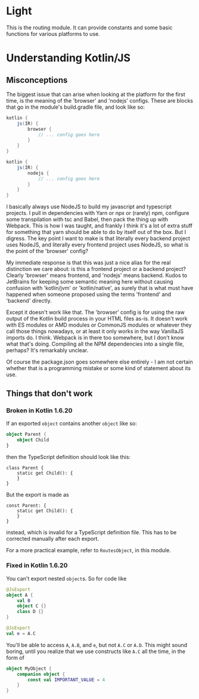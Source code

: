 # Light

This is the routing module. It can provide constants
and some basic functions for various platforms to use.

# Understanding Kotlin/JS

## Misconceptions

The biggest issue that can arise when looking at the
platform for the first time, is the meaning of the
'browser' and 'nodejs' configs. These are blocks that
go in the module's build.gradle file, and look like
so:

```groovy
kotlin {
    js(IR) {
        browser {
            // ... config goes here
        }
    }
}
```

```groovy
kotlin {
    js(IR) {
        nodejs {
            // ... config goes here
        }
    }
}
```

I basically always use NodeJS to build my javascript and
typescript projects. I pull in dependencies with Yarn or
npx or (rarely) npm, configure some transpilation with
tsc and Babel, then pack the thing up with Webpack. This
is how I was taught, and frankly I think it's a lot of
extra stuff for something that yarn should be able to do
by itself out of the box. But I digress. The key point I
want to make is that literally every backend project uses
NodeJS, and literally every frontend project uses NodeJS,
so what is the point of the 'browser' config?

My immediate response is that this was just a nice alias
for the real distinction we care about: is this a
frontend project or a backend project? Clearly 'browser'
means frontend, and 'nodejs' means backend. Kudos to
JetBrains for keeping some semantic meaning here without
causing confusion with 'kotlin/jvm' or 'kotlin/native',
as surely that is what must have happened when someone
proposed using the terms 'frontend' and 'backend'
directly.

Except it doesn't work like that. The 'browser' config is
for using the raw output of the Kotlin build process in
your HTML files as-is. It doesn't work with ES modules or
AMD modules or CommonJS modules or whatever they call
those things nowadays, or at least it only works in the
way VanillaJS imports do. I think. Webpack is in there too
somewhere, but I don't know what that's doing. Compiling
all the NPM dependencies into a single file, perhaps? It's
remarkably unclear.

Of course the package.json goes somewhere else entirely -
I am not certain whether that is a programming mistake or
some kind of statement about its use.

## Things that don't work

### Broken in Kotlin 1.6.20

If an exported `object` contains another `object` like so:
```kotlin
object Parent {
    object Child
}
```

then the TypeScript definition should look like this:
```
class Parent {
    static get Child(): {
    }
}
```
But the export is made as
```
const Parent: {
    static get Child(): {
    }
}
```
instead, which is invalid for a TypeScript definition
file. This has to be corrected manually after each
export.

For a more practical example, refer to `RoutesObject`, in
this module.

### Fixed in Kotlin 1.6.20

You can't export nested `object`s. So for code like
```kotlin
@JsExport
object A {
    val B
    object C {}
    class D {}
}

@JsExport
val e = A.C
```
You'll be able to access `A`, `A.B`, and `e`, but not `A.C`
or `A.D`. This might sound boring, until you realize that we
use constructs like `A.C` all the time, in the form of
```kotlin
object MyObject {
    companion object {
        const val IMPORTANT_VALUE = 4
    }
}
```